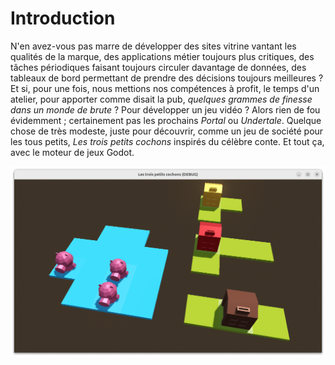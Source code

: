 # Introduction

N'en avez-vous pas marre de développer des sites vitrine vantant les qualités de la marque, des applications métier toujours plus critiques, des tâches périodiques faisant toujours circuler davantage de données, des tableaux de bord permettant de prendre des décisions toujours meilleures  ?
Et si, pour une fois, nous mettions nos compétences à profit, le temps d'un atelier, pour apporter comme disait la pub, _quelques grammes de finesse dans un monde de brute_ ?
Pour développer un jeu vidéo ?
Alors rien de fou évidemment ; certainement pas les prochains _Portal_ ou _Undertale_.
Quelque chose de très modeste, juste pour découvrir, comme un jeu de société pour les tous petits, _Les trois petits cochons_ inspirés du célèbre conte.
Et tout ça, avec le moteur de jeux Godot.

![Les trois petits cochons](images/les-trois-petits-cochons-01.png)